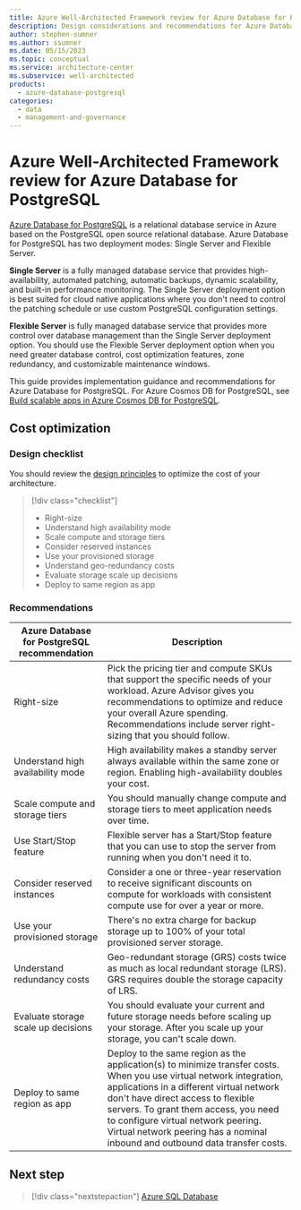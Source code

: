 ```yaml
---
title: Azure Well-Architected Framework review for Azure Database for PostgreSQL
description: Design considerations and recommendations for Azure Database for PostgreSQL
author: stephen-sumner
ms.author: ssumner
ms.date: 05/15/2023
ms.topic: conceptual
ms.service: architecture-center
ms.subservice: well-architected
products:
  - azure-database-postgresql
categories:
  - data
  - management-and-governance
---
```


# Azure Well-Architected Framework review for Azure Database for PostgreSQL

[Azure Database for PostgreSQL](/azure/postgresql/overview) is a relational database service in Azure based on the PostgreSQL open source relational database. Azure Database for PostgreSQL has two deployment modes: Single Server and Flexible Server.

**Single Server** is a fully managed database service that provides high-availability, automated patching, automatic backups, dynamic scalability, and built-in performance monitoring. The Single Server deployment option is best suited for cloud native applications where you don't need to control the patching schedule or use custom PostgreSQL configuration settings.

**Flexible Server** is fully managed database service that provides more control over database management than the Single Server deployment option. You should use the Flexible Server deployment option when you need greater database control, cost optimization features, zone redundancy, and customizable maintenance windows.

This guide provides implementation guidance and recommendations for Azure Database for PostgreSQL. For Azure Cosmos DB for PostgreSQL, see [Build scalable apps in Azure Cosmos DB for PostgreSQL](/azure/cosmos-db/postgresql/quickstart-build-scalable-apps-overview).

## Cost optimization

### Design checklist

You should review the [design principles](/azure/architecture/framework/cost/principles) to optimize the cost of your architecture.

> [!div class="checklist"]
> - Right-size
> - Understand high availability mode
> - Scale compute and storage tiers
> - Consider reserved instances
> - Use your provisioned storage
> - Understand geo-redundancy costs
> - Evaluate storage scale up decisions
> - Deploy to same region as app

### Recommendations

Azure Database for PostgreSQL recommendation | Description
| --- | --- |
| Right-size | Pick the pricing tier and compute SKUs that support the specific needs of your workload. Azure Advisor gives you recommendations to optimize and reduce your overall Azure spending. Recommendations include server right-sizing that you should follow. |
| Understand high availability mode | High availability makes a standby server always available within the same zone or region. Enabling high-availability doubles your cost. |
| Scale compute and storage tiers | You should manually change compute and storage tiers to meet application needs over time.
| Use Start/Stop feature | Flexible server has a Start/Stop feature that you can use to stop the server from running when you don't need it to.
| Consider reserved instances | Consider a one or three-year reservation to receive significant discounts on compute for workloads with consistent compute use for over a year or more. |
| Use your provisioned storage | There's no extra charge for backup storage up to 100% of your total provisioned server storage.
| Understand redundancy costs | Geo-redundant storage (GRS) costs twice as much as local redundant storage (LRS). GRS requires double the storage capacity of LRS.
| Evaluate storage scale up decisions | You should evaluate your current and future storage needs before scaling up your storage. After you scale up your storage, you can't scale down.
| Deploy to same region as app | Deploy to the same region as the application(s) to minimize transfer costs. When you use virtual network integration, applications in a different virtual network don't have direct access to flexible servers. To grant them access, you need to configure virtual network peering. Virtual network peering has a nominal inbound and outbound data transfer costs.

## Next step

> [!div class="nextstepaction"]
> [Azure SQL Database](./azure-sql-database-well-architected-framework.md)
